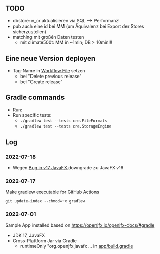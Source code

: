 

## TODO

- dbstore: n_cr aktualisieren via SQL --> Performanz!
- pub auch eine id bei MM (um Äquivalenz bei Export der Stores sicherzustellen)
- matching mit großén Daten testen
    - mit climate500t: MM in ~1min; DB > 10min!!!

## Eine neue Version deployen

- Tag-Name in [Workflow File](.github/workflows/gradle_build.yml) setzen
    - bei "Delete previous release"
    - bei "Create release"


## Gradle commands

- Run: 
- Run specific tests: 
    - ``./gradlew test --tests cre.FileFormats``
    - ``./gradlew test --tests cre.StorageEngine``




## Log



### 2022-07-18

- Wegen [Bug in v17 JavaFX ](https://bugs.openjdk.org/browse/JDK-8276553?attachmentSortBy=dateTime) downgrade zu JavaFX v16

### 2022-07-17

Make gradlew executable for GitHub Actions

``git update-index --chmod=+x gradlew``

### 2022-07-01

Sample App installed based on https://openjfx.io/openjfx-docs/#gradle

* JDK 17, JavaFX
* Cross-Plattform Jar via Gradle 
    * runtimeOnly "org.openjfx:javafx ... in [app/build.gradle](app/build.gradle)


